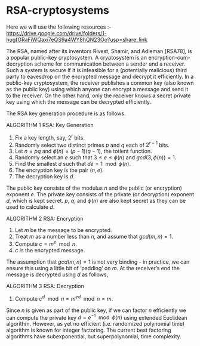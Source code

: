 # RSA-cryptosystems
Here we will use the following resources :-
https://drive.google.com/drive/folders/1-hugfGRaFiWQaxi7eQS9a4WY8hQN23Oo?usp=share_link

The RSA, named after its inventors Rivest, Shamir, and Adleman [RSA78], is a popular public-key cryptosystem. A cryptosystem is an encryption-cum-decryption scheme for communication between a sender and a receiver. Such a system is secure if it is  infeasible for a (potentially malicious) third party to eavesdrop
on the encrypted message and decrypt it efficiently. In a public-key cryptosystem, the receiver publishes a common key (also known as the public key) using which anyone can encrypt a message and send it to the receiver. On the other hand, only the receiver knows a secret private key using which the message can be
decrypted efficiently. 

The RSA key generation procedure is as follows.

ALGORITHM 1 RSA: Key Generation
1. Fix a key length, say, $2^{r}$ bits.
2. Randomly select two distinct primes $p$ and $q$ each of $2^{r-1}$ bits.
3. Let $n = pq$ and $\phi(n) = (p-1)(q-1)$, the totient function.
4. Randomly select an $e$ such that $3\le e\le \phi(n)$ and $gcd(3,\phi(n))=1$.
5. Find the smallest $d$ such that $d \dot e = 1 \mod \phi(n)$.
6. The encryption key is the pair $(n, e)$.
7. The decryption key is $d$.

The public key consists of the modulus $n$ and the public (or encryption) exponent $e$. The private key consists of the private (or decryption) exponent $d$, which is kept secret. $p$, $q$, and $\phi(n)$ are also kept secret as they can be used to calculate $d$.

ALGORITHM 2 RSA: Encryption
1. Let $m$ be the message to be encrypted.
2. Treat $m$ as a number less than $n$, and assume that $gcd(m, n) = 1$.
3. Compute $c = m^{e} \mod n$.
4. $c$ is the encrypted message.

The assumption that $gcd(m, n) = 1$ is not very binding - in practice, we can ensure this using a little bit of
‘padding’ on $m$. At the receiver’s end the message is decrypted using $d$ as follows,

ALGORITHM 3 RSA: Decryption
1. Compute $c^{d} \mod n = m^{ed} \mod n = m$.

Since $n$ is given as part of the public key, if we can factor $n$ efficiently we can compute the private key
$d = e^{−1} \mod \phi(n)$ using extended Euclidean algorithm. However, as yet no efficient (i.e. randomized polynomial time) algorithm is known for integer factoring. The current best factoring algorithms have subexponential, but superpolynomial, time complexity.

